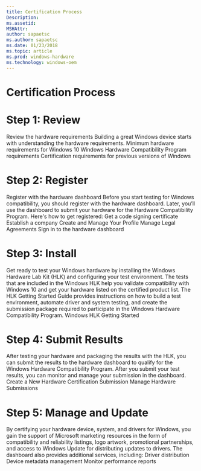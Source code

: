 ```yaml
---
title: Certification Process
Description: 
ms.assetid: 
MSHAttr: 
author: sapaetsc
ms.author: sapaetsc
ms.date: 01/23/2018
ms.topic: article
ms.prod: windows-hardware
ms.technology: windows-oem
---
```


# Certification Process

# Step 1: Review
Review the hardware requirements
Building a great Windows device starts with understanding the hardware requirements.
Minimum hardware requirements for Windows 10 
Windows Hardware Compatibility Program requirements 
Certification requirements for previous versions of Windows 

# Step 2: Register
Register with the hardware dashboard
Before you start testing for Windows compatibility, you should register with the hardware dashboard. Later, you’ll use the dashboard to submit your hardware for the Hardware Compatibility Program.
Here's how to get registered:
Get a code signing certificate 
Establish a company 
Create and Manage Your Profile 
Manage Legal Agreements 
Sign in to the hardware dashboard 

# Step 3: Install
Get ready to test your Windows hardware by installing the Windows Hardware Lab Kit (HLK) and configuring your test environment. The tests that are included in the Windows HLK help you validate compatibility with Windows 10 and get your hardware listed on the certified product list. The HLK Getting Started Guide provides instructions on how to build a test environment, automate driver and system testing, and create the submission package required to participate in the Windows Hardware Compatibility Program.
Windows HLK Getting Started 

# Step 4: Submit Results
After testing your hardware and packaging the results with the HLK, you can submit the results to the hardware dashboard to qualify for the Windows Hardware Compatibility Program. After you submit your test results, you can monitor and manage your submission in the dashboard.
Create a New Hardware Certification Submission 
Manage Hardware Submissions 

# Step 5: Manage and Update
By certifying your hardware device, system, and drivers for Windows, you gain the support of Microsoft marketing resources in the form of compatibility and reliability listings, logo artwork, promotional partnerships, and access to Windows Update for distributing updates to drivers. The dashboard also provides additional services, including:
Driver distribution 
Device metadata management 
Monitor performance reports 